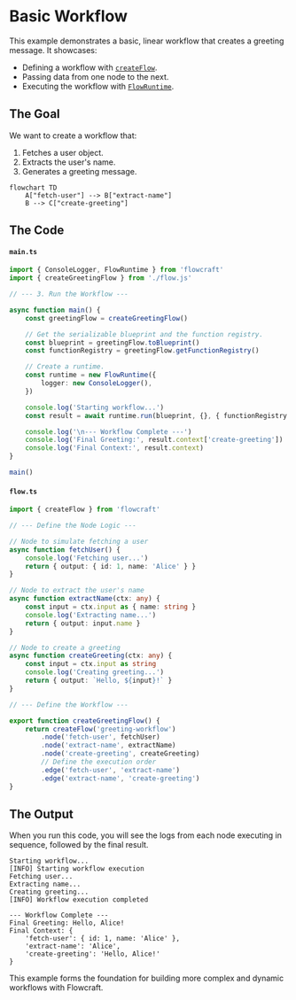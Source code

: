 # Basic Workflow

This example demonstrates a basic, linear workflow that creates a greeting message. It showcases:
- Defining a workflow with [`createFlow`](/api/flow#createflow-id).
- Passing data from one node to the next.
- Executing the workflow with [`FlowRuntime`](/api/runtime#flowruntime-class).

## The Goal

We want to create a workflow that:
1. Fetches a user object.
2. Extracts the user's name.
3. Generates a greeting message.

```mermaid
flowchart TD
	A["fetch-user"] --> B["extract-name"]
	B --> C["create-greeting"]
```

## The Code

#### `main.ts`
```typescript
import { ConsoleLogger, FlowRuntime } from 'flowcraft'
import { createGreetingFlow } from './flow.js'

// --- 3. Run the Workflow ---

async function main() {
	const greetingFlow = createGreetingFlow()

	// Get the serializable blueprint and the function registry.
	const blueprint = greetingFlow.toBlueprint()
	const functionRegistry = greetingFlow.getFunctionRegistry()

	// Create a runtime.
	const runtime = new FlowRuntime({
		logger: new ConsoleLogger(),
	})

	console.log('Starting workflow...')
	const result = await runtime.run(blueprint, {}, { functionRegistry })

	console.log('\n--- Workflow Complete ---')
	console.log('Final Greeting:', result.context['create-greeting'])
	console.log('Final Context:', result.context)
}

main()
```

#### `flow.ts`
```typescript
import { createFlow } from 'flowcraft'

// --- Define the Node Logic ---

// Node to simulate fetching a user
async function fetchUser() {
	console.log('Fetching user...')
	return { output: { id: 1, name: 'Alice' } }
}

// Node to extract the user's name
async function extractName(ctx: any) {
	const input = ctx.input as { name: string }
	console.log('Extracting name...')
	return { output: input.name }
}

// Node to create a greeting
async function createGreeting(ctx: any) {
	const input = ctx.input as string
	console.log('Creating greeting...')
	return { output: `Hello, ${input}!` }
}

// --- Define the Workflow ---

export function createGreetingFlow() {
	return createFlow('greeting-workflow')
		.node('fetch-user', fetchUser)
		.node('extract-name', extractName)
		.node('create-greeting', createGreeting)
		// Define the execution order
		.edge('fetch-user', 'extract-name')
		.edge('extract-name', 'create-greeting')
}
```

## The Output

When you run this code, you will see the logs from each node executing in sequence, followed by the final result.

```
Starting workflow...
[INFO] Starting workflow execution
Fetching user...
Extracting name...
Creating greeting...
[INFO] Workflow execution completed

--- Workflow Complete ---
Final Greeting: Hello, Alice!
Final Context: {
	'fetch-user': { id: 1, name: 'Alice' },
	'extract-name': 'Alice',
	'create-greeting': 'Hello, Alice!'
}
```

This example forms the foundation for building more complex and dynamic workflows with Flowcraft.
